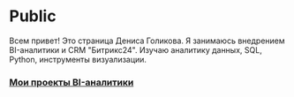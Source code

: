 # Public
Всем привет!
Это страница Дениса Голикова.
Я занимаюсь внедрением BI-аналитики и CRM "Битрикс24".
Изучаю аналитику данных, SQL, Python, инструменты визуализации.

<h3 align="left"><a href="https://golikum.github.io/Public/" height="32"/>Мои проекты BI-аналитики</a></h1>
<br>
<a href = "https://www.linkedin.com/in/denisgolikov"><img src = "https://img.shields.io/badge/linkedin-%230077B5.svg?style=for-the-badge&logo=linkedin&logoColor=white" alt = ""></a>



